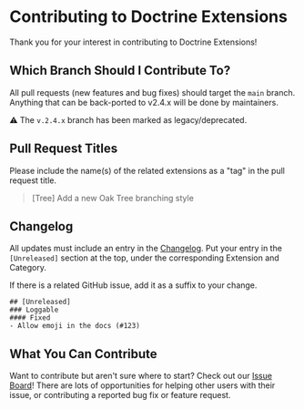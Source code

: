 # Contributing to Doctrine Extensions

Thank you for your interest in contributing to Doctrine Extensions!

## Which Branch Should I Contribute To?

All pull requests (new features and bug fixes) should target the `main` branch.
Anything that can be back-ported to v2.4.x will be done by maintainers.

:warning: The `v.2.4.x` branch has been marked as legacy/deprecated.

## Pull Request Titles

Please include the name(s) of the related extensions as a "tag" in the
pull request title.

> [Tree] Add a new Oak Tree branching style
  
## Changelog

All updates must include an entry in the [Changelog](/changelog.md).
Put your entry in the `[Unreleased]` section at the top, under the
corresponding Extension and Category.

If there is a related GitHub issue, add it as a suffix to your change.

```
## [Unreleased]
### Loggable
#### Fixed
- Allow emoji in the docs (#123)
```

## What You Can Contribute

Want to contribute but aren't sure where to start? Check out our
[Issue Board](https://github.com/Atlantic18/DoctrineExtensions/issues)!
There are lots of opportunities for helping other users with their issue,
or contributing a reported bug fix or feature request.
